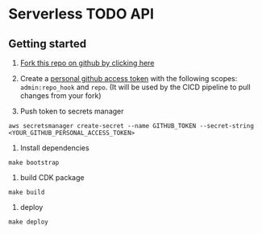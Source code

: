 
# Serverless TODO API

## Getting started

1. [Fork this repo on github by clicking here](https://github.com/nmoutschen/serverless-todo-api/fork)

1. Create a [personal github access token](https://docs.github.com/en/github/authenticating-to-github/creating-a-personal-access-token) with the following scopes: `admin:repo_hook` and `repo`. (It will be used by the CICD pipeline to pull changes from your fork)

1. Push token to secrets manager

```
aws secretsmanager create-secret --name GITHUB_TOKEN --secret-string <YOUR_GITHUB_PERSONAL_ACCESS_TOKEN>
```

1. Install dependencies

```
make bootstrap
```

1. build CDK package

```
make build
```

1. deploy

```
make deploy
```